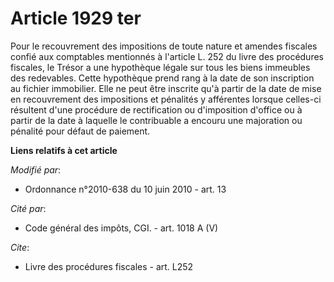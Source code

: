 # Article 1929 ter

Pour le recouvrement des impositions de toute nature et amendes fiscales confié aux comptables mentionnés à l'article L. 252
du livre des procédures fiscales, le Trésor a une hypothèque légale sur tous les biens immeubles des redevables. Cette
hypothèque prend rang à la date de son inscription au fichier immobilier. Elle ne peut être inscrite qu'à partir de la date
de mise en recouvrement des impositions et pénalités y afférentes lorsque celles-ci résultent d'une procédure de
rectification ou d'imposition d'office ou à partir de la date à laquelle le contribuable a encouru une majoration ou pénalité
pour défaut de paiement.

**Liens relatifs à cet article**

_Modifié par_:

  - Ordonnance n°2010-638 du 10 juin 2010 - art. 13

_Cité par_:

  - Code général des impôts, CGI. - art. 1018 A (V)

_Cite_:

  - Livre des procédures fiscales - art. L252
